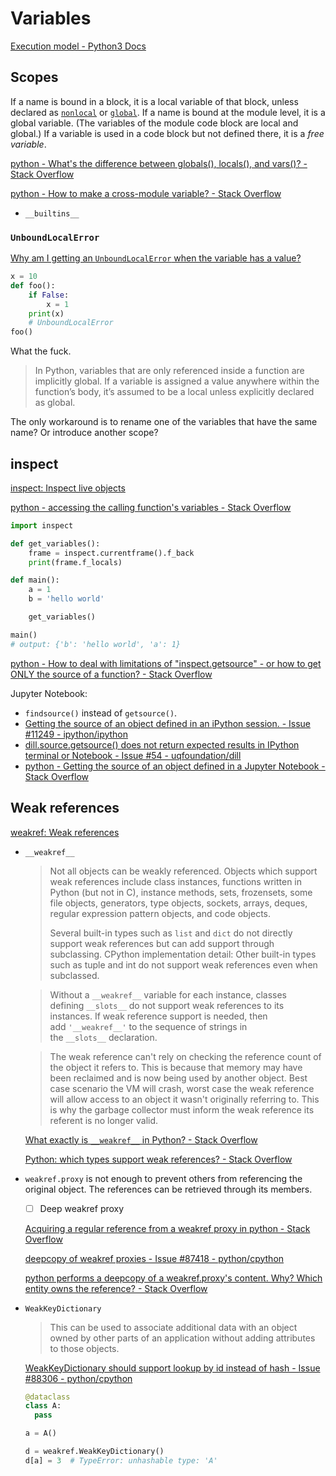 # Variables
[Execution model - Python3 Docs](https://docs.python.org/3/reference/executionmodel.html)

## Scopes
If a name is bound in a block, it is a local variable of that block, unless declared as [`nonlocal`](https://docs.python.org/3/reference/simple_stmts.html#nonlocal) or [`global`](https://docs.python.org/3/reference/simple_stmts.html#global). If a name is bound at the module level, it is a global variable. (The variables of the module code block are local and global.) If a variable is used in a code block but not defined there, it is a *free variable*.

[python - What's the difference between globals(), locals(), and vars()? - Stack Overflow](https://stackoverflow.com/questions/7969949/whats-the-difference-between-globals-locals-and-vars)

[python - How to make a cross-module variable? - Stack Overflow](https://stackoverflow.com/questions/142545/how-to-make-a-cross-module-variable)
- `__builtins__`

### `UnboundLocalError`
[Why am I getting an `UnboundLocalError` when the variable has a value?](https://docs.python.org/3/faq/programming.html#why-am-i-getting-an-unboundlocalerror-when-the-variable-has-a-value)
```python
x = 10
def foo():
    if False:
        x = 1
    print(x)
    # UnboundLocalError
foo()
```
What the fuck.

> In Python, variables that are only referenced inside a function are implicitly global. If a variable is assigned a value anywhere within the function’s body, it’s assumed to be a local unless explicitly declared as global.

The only workaround is to rename one of the variables that have the same name? Or introduce another scope?

## inspect
[inspect: Inspect live objects](https://docs.python.org/3/library/inspect.html)

[python - accessing the calling function's variables - Stack Overflow](https://stackoverflow.com/questions/50152084/accessing-the-calling-functions-variables)
```python
import inspect

def get_variables():
    frame = inspect.currentframe().f_back
    print(frame.f_locals)

def main():
    a = 1
    b = 'hello world'

    get_variables()

main()
# output: {'b': 'hello world', 'a': 1}
```

[python - How to deal with limitations of "inspect.getsource" - or how to get ONLY the source of a function? - Stack Overflow](https://stackoverflow.com/questions/55107168/how-to-deal-with-limitations-of-inspect-getsource-or-how-to-get-only-the-sou)

Jupyter Notebook:
- `findsource()` instead of `getsource()`.
- [Getting the source of an object defined in an iPython session. - Issue #11249 - ipython/ipython](https://github.com/ipython/ipython/issues/11249)
- [dill.source.getsource() does not return expected results in IPython terminal or Notebook - Issue #54 - uqfoundation/dill](https://github.com/uqfoundation/dill/issues/54)
- [python - Getting the source of an object defined in a Jupyter Notebook - Stack Overflow](https://stackoverflow.com/questions/51566497/getting-the-source-of-an-object-defined-in-a-jupyter-notebook)

## Weak references
[weakref: Weak references](https://docs.python.org/3/library/weakref.html)

- `__weakref__`

  > Not all objects can be weakly referenced. Objects which support weak references include class instances, functions written in Python (but not in C), instance methods, sets, frozensets, some file objects, generators, type objects, sockets, arrays, deques, regular expression pattern objects, and code objects.
  > 
  > Several built-in types such as `list` and `dict` do not directly support weak references but can add support through subclassing. CPython implementation detail: Other built-in types such as tuple and int do not support weak references even when subclassed.

  > Without a `__weakref__` variable for each instance, classes defining `__slots__` do not support weak references to its instances. If weak reference support is needed, then add `'__weakref__'` to the sequence of strings in the `__slots__` declaration.

  > The weak reference can't rely on checking the reference count of the object it refers to. This is because that memory may have been reclaimed and is now being used by another object. Best case scenario the VM will crash, worst case the weak reference will allow access to an object it wasn't originally referring to. This is why the garbage collector must inform the weak reference its referent is no longer valid.

  [What exactly is `__weakref__` in Python? - Stack Overflow](https://stackoverflow.com/questions/36787603/what-exactly-is-weakref-in-python)

  [Python: which types support weak references? - Stack Overflow](https://stackoverflow.com/questions/52011430/python-which-types-support-weak-references)

- `weakref.proxy` is not enough to prevent others from referencing the original object. The references can be retrieved through its members.
  - [ ] Deep weakref proxy

  [Acquiring a regular reference from a weakref proxy in python - Stack Overflow](https://stackoverflow.com/questions/19621036/acquiring-a-regular-reference-from-a-weakref-proxy-in-python)

  [deepcopy of weakref proxies - Issue #87418 - python/cpython](https://github.com/python/cpython/issues/87418)

  [python performs a deepcopy of a weakref.proxy's content. Why? Which entity owns the reference? - Stack Overflow](https://stackoverflow.com/questions/77351940/python-performs-a-deepcopy-of-a-weakref-proxys-content-why-which-entity-owns)

- `WeakKeyDictionary`

  > This can be used to associate additional data with an object owned by other parts of an application without adding attributes to those objects.

  [WeakKeyDictionary should support lookup by id instead of hash - Issue #88306 - python/cpython](https://github.com/python/cpython/issues/88306)

  ```python
  @dataclass
  class A:
    pass

  a = A()

  d = weakref.WeakKeyDictionary()
  d[a] = 3  # TypeError: unhashable type: 'A'
  ```